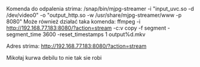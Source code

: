 Komenda do odpalenia strima:
/snap/bin/mjpg-streamer -i "input_uvc.so -d /dev/video0" -o "output_http.so -w /usr/share/mjpg-streamer/www -p 8080"
Może również działać taka komenda:
ffmpeg -i http://192.168.77.183:8080/?action=stream -c:v copy -f segment -segment_time 3600 -reset_timestamps 1 output%d.mkv

Adres strima:
http://192.168.77.183:8080/?action=stream

Mikołaj kurwa debilu to nie tak sie robi